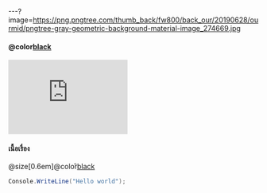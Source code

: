 ---?image=https://png.pngtree.com/thumb_back/fw800/back_our/20190628/ourmid/pngtree-gray-geometric-background-material-image_274669.jpg
#### @color[black](คลิป)
<iframe width="240" height="150" src="https://www.youtube.com/embed/WfSqZVGCCyw" frameborder="0" allow="accelerometer; autoplay; encrypted-media; gyroscope; picture-in-picture" allowfullscreen></iframe>

#### เนื้อเรื่อง

 @size[0.6em]@color[ิblack](วันหนึ่งได้มี่คู่ชายหญิงเดินเข้าไปในป่าเพื่อล่าแม่มดแต่แม่มดก็ไม่ได้โง่จนให้พวกนักล่าล่าได้ง่ายๆเลยทำการโจมตีพวกนักล่าจนเกียบชนะแต่พวกนักล่ามีสกิลพระเอกนางเองเลยสามารถเอาชนะแม่มดได้)
```c#
Console.WriteLine("Hello world");
```

